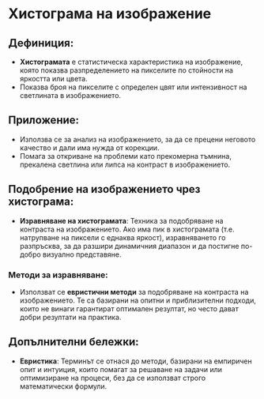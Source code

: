 # Хистограма на изображение

## Дефиниция:
- **Хистограмата** е статистическа характеристика на изображение, която показва разпределението на пикселите по стойности на яркостта или цвета.
- Показва броя на пикселите с определен цвят или интензивност на светлината в изображението.

## Приложение:
- Използва се за анализ на изображението, за да се прецени неговото качество и дали има нужда от корекции.
- Помага за откриване на проблеми като прекомерна тъмнина, прекалена светлина или липса на контраст в изображението.

## Подобрение на изображението чрез хистограма:
- **Изравняване на хистограмата**: Техника за подобряване на контраста на изображението. Ако има пик в хистограмата (т.е. натрупване на пиксели с еднаква яркост), изравняването го разпръсква, за да разшири динамичния диапазон и да постигне по-добро визуално представяне.
  
### Методи за изравняване:
- Използват се **евристични методи** за подобряване на контраста на изображението. Те са базирани на опитни и приблизителни подходи, които не винаги гарантират оптимален резултат, но често дават добри резултати на практика.

## Допълнителни бележки:
- **Евристика**: Терминът се отнася до методи, базирани на емпиричен опит и интуиция, които помагат за решаване на задачи или оптимизиране на процеси, без да се използват строго математически формули.